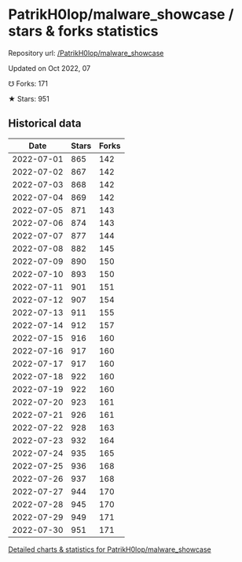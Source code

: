 # PatrikH0lop/malware_showcase / stars & forks statistics

Repository url: [/PatrikH0lop/malware_showcase](https://github.com/PatrikH0lop/malware_showcase)

Updated on Oct 2022, 07

☋ Forks: 171

★ Stars: 951

## Historical data
| Date | Stars | Forks |
|------|-------|-------|
| 2022-07-01 | 865 | 142 | 
| 2022-07-02 | 867 | 142 | 
| 2022-07-03 | 868 | 142 | 
| 2022-07-04 | 869 | 142 | 
| 2022-07-05 | 871 | 143 | 
| 2022-07-06 | 874 | 143 | 
| 2022-07-07 | 877 | 144 | 
| 2022-07-08 | 882 | 145 | 
| 2022-07-09 | 890 | 150 | 
| 2022-07-10 | 893 | 150 | 
| 2022-07-11 | 901 | 151 | 
| 2022-07-12 | 907 | 154 | 
| 2022-07-13 | 911 | 155 | 
| 2022-07-14 | 912 | 157 | 
| 2022-07-15 | 916 | 160 | 
| 2022-07-16 | 917 | 160 | 
| 2022-07-17 | 917 | 160 | 
| 2022-07-18 | 922 | 160 | 
| 2022-07-19 | 922 | 160 | 
| 2022-07-20 | 923 | 161 | 
| 2022-07-21 | 926 | 161 | 
| 2022-07-22 | 928 | 163 | 
| 2022-07-23 | 932 | 164 | 
| 2022-07-24 | 935 | 165 | 
| 2022-07-25 | 936 | 168 | 
| 2022-07-26 | 937 | 168 | 
| 2022-07-27 | 944 | 170 | 
| 2022-07-28 | 945 | 170 | 
| 2022-07-29 | 949 | 171 | 
| 2022-07-30 | 951 | 171 | 


[Detailed charts & statistics for PatrikH0lop/malware_showcase](https://reviewgithub.com/rep/PatrikH0lop/malware_showcase)

